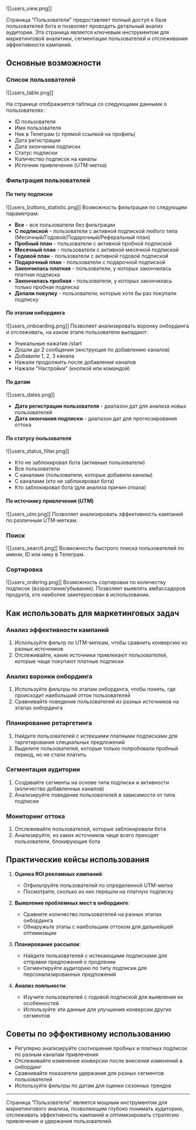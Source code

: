 ![[users_view.png]]

Страница "Пользователи" предоставляет полный доступ к базе пользователей бота и позволяет проводить детальный анализ аудитории. Эта страница является ключевым инструментом для маркетинговой аналитики, сегментации пользователей и отслеживания эффективности кампаний.

## Основные возможности

### Список пользователей

![[users_table.png]]

На странице отображается таблица со следующими данными о пользователях:
- ID пользователя
- Имя пользователя
- Ник в Телеграм (с прямой ссылкой на профиль)
- Дата регистрации
- Дата окончания подписки
- Статус подписки
- Количество подписок на каналы
- Источник привлечения (UTM-метка)

### Фильтрация пользователей

#### По типу подписки

![[users_buttons_statistic.png]]
Возможность фильтрации по следующим параметрам:
- **Все** - все пользователи без фильтрации
- **С подпиской** - пользователи с активной подпиской любого типа (Месячный/Годовой/Подарочный/Реферальный план)
- **Пробный план** - пользователи с активной пробной подпиской
- **Месячный план** - пользователи с активной месячной подпиской
- **Годовой план** - пользователи с активной годовой подпиской
- **Подарочный план** - пользователи с подарочной подпиской
- **Закончилась платная** - пользователи, у которых закончилась платная подписка
- **Закончилась пробная** - пользователи, у которых закончилась только пробная подписка
- **Делали покупку** - пользователи, которые хотя бы раз покупали подписку

#### По этапам онбординга

![[users_onboarding.png]]
Позволяет анализировать воронку онбординга и отслеживать, на каком этапе пользователи выпадают:
- Уникальные нажатия /start
- Дошли до 2 сообщения (инструкция по добавлению каналов)
- Добавили 1, 2, 3 канала
- Нажали продолжить после добавления каналов
- Нажали "Настройки" (кнопкой или командой)

#### По датам

![[users_dates.png]]
- **Дата регистрации пользователя** - диапазон дат для анализа новых пользователей
- **Дата окончания подписки** - диапазон дат для прогнозирования оттока

#### По статусу пользователя

![[users_status_filter.png]]
- Кто не заблокировал бота (активные пользователи)
- Все пользователи
- С каналами (пользователи, которые добавили каналы)
- С каналами (кто не заблокировал бота)
- Кто заблокировал бота (для анализа причин отказа)

#### По источнику привлечения (UTM)

![[users_utm.png]]
Позволяет анализировать эффективность кампаний по различным UTM-меткам.

### Поиск

![[users_search.png]]
Возможность быстрого поиска пользователей по имени, ID или нику в Телеграм.

### Сортировка

![[users_ordering.png]]
Возможность сортировки по количеству подписок (возрастание/убывание).
Позволяет выявлять амбассадоров продукта, кто наиболее заинтересован в использовании.

## Как использовать для маркетинговых задач

### Анализ эффективности кампаний
1. Используйте фильтр по UTM-меткам, чтобы сравнить конверсию из разных источников
2. Отслеживайте, какие источники привлекают пользователей, которые чаще покупают платные подписки

### Анализ воронки онбординга
1. Используйте фильтры по этапам онбординга, чтобы понять, где происходит наибольший отток пользователей
2. Сравнивайте поведение пользователей из разных источников на этапах онбординга

### Планирование ретаргетинга
1. Найдите пользователей с истекшими платными подписками для таргетирования специальных предложений
2. Выделите пользователей, которые только попробовали пробный период, но не стали платить

### Сегментация аудитории
1. Создавайте сегменты на основе типа подписки и активности (количество добавленных каналов)
2. Анализируйте поведение пользователей в зависимости от типа подписки

### Мониторинг оттока
1. Отслеживайте пользователей, которые заблокировали бота
2. Анализируйте, из каких источников чаще всего приходят пользователи, блокирующие бота

## Практические кейсы использования

1. **Оценка ROI рекламных кампаний**:
   - Отфильтруйте пользователей по определенной UTM-метке
   - Посмотрите, сколько из них перешли на платную подписку

2. **Выявление проблемных мест в онбординге**:
   - Сравните количество пользователей на разных этапах онбординга
   - Обнаружьте этапы с наибольшим оттоком для дальнейшей оптимизации

1. **Планирование рассылок**:
   - Найдите пользователей с истекающими подписками для отправки предложений о продлении
   - Сегментируйте аудиторию по типу подписки для персонализированных предложений

4. **Анализ лояльности**:
   - Изучите пользователей с годовой подпиской для выявления их особенностей
   - Используйте эти данные для улучшения конверсии других сегментов

## Советы по эффективному использованию

- Регулярно анализируйте соотношение пробных и платных подписок по разным каналам привлечения
- Отслеживайте изменение конверсии после внесения изменений в онбординг
- Сравнивайте показатели удержания для разных сегментов пользователей
- Используйте фильтры по датам для оценки сезонных трендов

---

Страница "Пользователи" является мощным инструментом для маркетингового анализа, позволяющим глубоко понимать аудиторию, отслеживать эффективность кампаний и оптимизировать стратегию привлечения и удержания пользователей.
